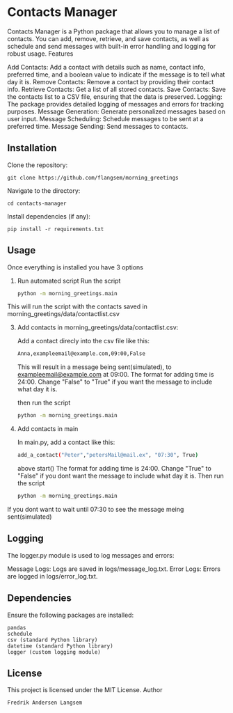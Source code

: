 # Contacts Manager

Contacts Manager is a Python package that allows you to manage a list of contacts. You can add, remove, retrieve, and save contacts, as well as schedule and send messages with built-in error handling and logging for robust usage.
Features

Add Contacts: Add a contact with details such as name, contact info, preferred time, and a boolean value to indicate if the message is to tell what day it is.
Remove Contacts: Remove a contact by providing their contact info.
Retrieve Contacts: Get a list of all stored contacts.
Save Contacts: Save the contacts list to a CSV file, ensuring that the data is preserved.
Logging: The package provides detailed logging of messages and errors for tracking purposes.
Message Generation: Generate personalized messages based on user input.
Message Scheduling: Schedule messages to be sent at a preferred time.
Message Sending: Send messages to contacts.

## Installation
Clone the repository:

    git clone https://github.com/flangsem/morning_greetings


Navigate to the directory:

    cd contacts-manager


Install dependencies (if any):

    pip install -r requirements.txt

## Usage
Once everything is installed you have 3 options

1. Run automated script
Run the script
     ```bash
    python -m morning_greetings.main
     ```
This will run the script with the contacts saved in morning_greetings/data/contactlist.csv

3. Add contacts in morning_greetings/data/contactlist.csv:

    Add a contact direcly into the csv file like this:
   
    ```bash
    Anna,exampleemail@example.com,09:00,False
   ```
    This will result in a message being sent(simulated), to exampleemail@example.com at 09:00.
    The format for adding time is 24:00.
    Change "False" to "True" if you want the message to include what day it is.

    then run the script
    ```bash
   python -m morning_greetings.main
   ```

5. Add contacts in main

    In main.py, add a contact like this:
    ```bash
    add_a_contact("Peter","petersMail@mail.ex", "07:30", True)
    ```
    above start()
    The format for adding time is 24:00.
    Change "True" to "False" if you dont want the message to include what day it is.
    Then run the script
    ```bash
    python -m morning_greetings.main
    ```

If you dont want to wait until 07:30 to see the message meing sent(simulated)

## Logging

The logger.py module is used to log messages and errors:

Message Logs: Logs are saved in logs/message_log.txt.
Error Logs: Errors are logged in logs/error_log.txt.

## Dependencies

Ensure the following packages are installed:

    pandas
    schedule
    csv (standard Python library)
    datetime (standard Python library)
    logger (custom logging module)


## License

This project is licensed under the MIT License.
Author

    Fredrik Andersen Langsem
